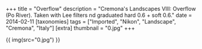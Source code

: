 +++
title = "Overflow"
description = "Cremona's Landscapes VIII: Overflow (Po River). Taken with Lee filters nd graduated hard 0.6 + soft 0.6."
date = 2014-02-11
[taxonomies]
tags = ["Imported", "Nikon", "Landscape", "Cremona", "Italy"]
[extra]
thumbnail = "0.jpg"
+++

{{ img(src="0.jpg") }}
